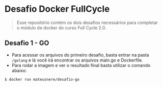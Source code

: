 # Desafio Docker FullCycle
> Esse repositório contém os dois desafios necessários para completar o módulo de docker do curso Full Cycle 2.0.

## Desafio 1 - GO

* Para acessar os arquivos do primeiro desafio, basta entrar na pasta `/golang` e lá você irá encontrar os arquivos main.go e Dockerfile.
* Para rodar a imagem e ver o resultado final basta utilizar o comando abaixo:

```bash
$ docker run mateusnere/desafio-go
